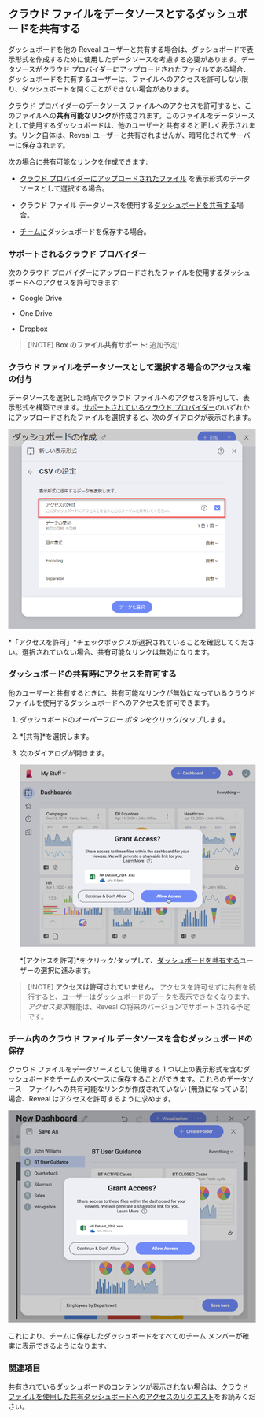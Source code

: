 ## クラウド ファイルをデータソースとするダッシュボードを共有する

ダッシュボードを他の Reveal ユーザーと共有する場合は、ダッシュボードで表示形式を作成するために使用したデータソースを考慮する必要があります。データソースがクラウド プロバイダーにアップロードされたファイルである場合、ダッシュボードを共有するユーザーは、ファイルへのアクセスを許可しない限り、ダッシュボードを開くことができない場合があります。

クラウド プロバイダーのデータソース ファイルへのアクセスを許可すると、このファイルへの**共有可能なリンク**が作成されます。このファイルをデータソースとして使用するダッシュボードは、他のユーザーと共有すると正しく表示されます。リンク自体は、Reveal ユーザーと共有されませんが、暗号化されてサーバーに保存されます。

次の場合に共有可能なリンクを作成できます:

  - [クラウド プロバイダーにアップロードされたファイル](#cloud-data-source-file) を表示形式のデータソースとして選択する場合。

  - クラウド ファイル データソースを使用する[ダッシュボードを共有する](#grant-access-shared-dashboard)場合。

  - [チームに](#save-dashboard-team)ダッシュボードを保存する場合。

<a name='cloud-providers'></a>
### サポートされるクラウド プロバイダー

次のクラウド プロバイダーにアップロードされたファイルを使用するダッシュボードへのアクセスを許可できます:

  - Google Drive

  - One Drive

  - Dropbox

>[!NOTE] **Box のファイル共有サポート:**
>追加予定!


<a name='cloud-data-source-file'></a>
### クラウド ファイルをデータソースとして選択する場合のアクセス権の付与

データソースを選択した時点でクラウド ファイルへのアクセスを許可して、表示形式を構築できます。[サポートされているクラウド プロバイダー](#cloud-providers)のいずれかにアップロードされたファイルを選択すると、次のダイアログが表示されます。

![Allow access checkbox in the Set up your file dialog](images/allow-access-box-sharing.png)

*「アクセスを許可」*チェックボックスが選択されていることを確認してください。選択されていない場合、共有可能なリンクは無効になります。

<a name='grant-access-shared-dashboard'></a>
### ダッシュボードの共有時にアクセスを許可する

他のユーザーと共有するときに、共有可能なリンクが無効になっているクラウド ファイルを使用するダッシュボードへのアクセスを許可できます。

1.  ダッシュボードの*オーバーフロー ボタン*をクリック/タップします。

2.  *[共有]*を選択します。

3.  次のダイアログが開きます。

    ![A dialog to grant access to cloud file data sources](images/grant-access-share-dashboard-dialog.png)

    *[アクセスを許可]*をクリック/タップして、[ダッシュボードを共有する](share-a-dashboards.md)ユーザーの選択に進みます。


>[!NOTE] **アクセスは許可されていません。**
>アクセスを許可せずに共有を続行すると、ユーザーはダッシュボードのデータを表示できなくなります。*アクセス要求*機能は、Reveal の将来のバージョンでサポートされる予定です。

<a name='save-dashboard-team'></a>
### チーム内のクラウド ファイル データソースを含むダッシュボードの保存

クラウド ファイルをデータソースとして使用する 1 つ以上の表示形式を含むダッシュボードをチームのスペースに保存することができます。これらのデータソース　ファイルへの共有可能なリンクが作成されていない (無効になっている) 場合、Reveal はアクセスを許可するように求めます。

![Allow access to a dashboard with a disabled link when saving in a team](images/save-dashboard-disabled-link-teams_all.png)

これにより、チームに保存したダッシュボードをすべてのチーム メンバーが確実に表示できるようになります。

### 関連項目

共有されているダッシュボードのコンテンツが表示されない場合は、[クラウド ファイルを使用した共有ダッシュボードへのアクセスのリクエスト](request-access-shared-dashboards-cloud-files.md)をお読みください。
